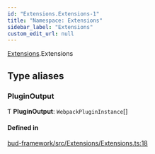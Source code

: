 ```yaml
---
id: "Extensions.Extensions-1"
title: "Namespace: Extensions"
sidebar_label: "Extensions"
custom_edit_url: null
---
```


[Extensions](Extensions.md).Extensions

## Type aliases

### PluginOutput

Ƭ **PluginOutput**: `WebpackPluginInstance`[]

#### Defined in

[bud-framework/src/Extensions/Extensions.ts:18](https://github.com/roots/bud/blob/18ced3274/packages/@roots/bud-framework/src/Extensions/Extensions.ts#L18)
